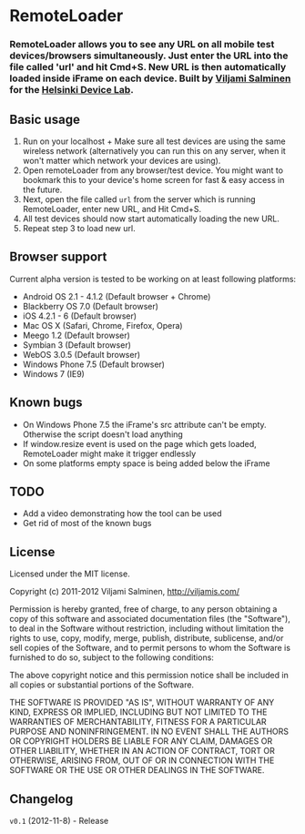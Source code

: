 # RemoteLoader

### RemoteLoader allows you to see any URL on all mobile test devices/browsers simultaneously. Just enter the URL into the file called 'url' and hit Cmd+S. New URL is then automatically loaded inside iFrame on each device. Built by [Viljami Salminen](http://twitter.com/viljamis) for the [Helsinki Device Lab](http://devicelab.fi).

## Basic usage

1. Run on your localhost + Make sure all test devices are using the same wireless network (alternatively you can run this on any server, when it won't matter which network your devices are using).
2. Open remoteLoader from any browser/test device. You might want to bookmark this to your device's home screen for fast & easy access in the future.
3. Next, open the file called `url` from the server which is running RemoteLoader, enter new URL, and Hit Cmd+S.
4. All test devices should now start automatically loading the new URL.
5. Repeat step 3 to load new url.

## Browser support

Current alpha version is tested to be working on at least following platforms:

* Android OS 2.1 - 4.1.2 (Default browser + Chrome)
* Blackberry OS 7.0 (Default browser)
* iOS 4.2.1 - 6 (Default browser)
* Mac OS X (Safari, Chrome, Firefox, Opera)
* Meego 1.2 (Default browser)
* Symbian 3 (Default browser)
* WebOS 3.0.5 (Default browser)
* Windows Phone 7.5 (Default browser)
* Windows 7 (IE9)

## Known bugs

* On Windows Phone 7.5 the iFrame's src attribute can't be empty. Otherwise the script doesn't load anything
* If window.resize event is used on the page which gets loaded, RemoteLoader might make it trigger endlessly
* On some platforms empty space is being added below the iFrame

## TODO

* Add a video demonstrating how the tool can be used
* Get rid of most of the known bugs

## License

Licensed under the MIT license.

Copyright (c) 2011-2012 Viljami Salminen, http://viljamis.com/

Permission is hereby granted, free of charge, to any person obtaining a copy of this software and associated documentation files (the "Software"), to deal in the Software without restriction, including without limitation the rights to use, copy, modify, merge, publish, distribute, sublicense, and/or sell copies of the Software, and to permit persons to whom the Software is furnished to do so, subject to the following conditions:

The above copyright notice and this permission notice shall be included in all copies or substantial portions of the Software.

THE SOFTWARE IS PROVIDED "AS IS", WITHOUT WARRANTY OF ANY KIND, EXPRESS OR IMPLIED, INCLUDING BUT NOT LIMITED TO THE WARRANTIES OF MERCHANTABILITY, FITNESS FOR A PARTICULAR PURPOSE AND NONINFRINGEMENT. IN NO EVENT SHALL THE AUTHORS OR COPYRIGHT HOLDERS BE LIABLE FOR ANY CLAIM, DAMAGES OR OTHER LIABILITY, WHETHER IN AN ACTION OF CONTRACT, TORT OR OTHERWISE, ARISING FROM, OUT OF OR IN CONNECTION WITH THE SOFTWARE OR THE USE OR OTHER DEALINGS IN THE SOFTWARE.


## Changelog

`v0.1` (2012-11-8) - Release